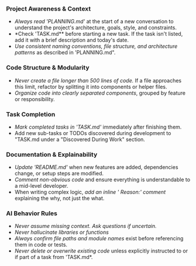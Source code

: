 ### Project Awareness & Context

- ⁠*Always read 'PLANNING.md'* at the start of a new conversation to understand the project's architecture, goals, style, and constraints.
- ⁠\*Check 'TASK.md\*\* before starting a new task. If the task isn't listed, add it with a brief description and today's date.
- ⁠*Use consistent naming conventions, file structure, and architecture patterns* as described in 'PLANNING.md".

### Code Structure & Modularity

- ⁠*Never create a file longer than 500 lines of code.* If a file approaches this limit, refactor by splitting it into components or helper files.
- ⁠*Organize code into clearly separated components*, grouped by feature or responsibility.

### Task Completion

- ⁠*Mark completed tasks in 'TASK.md'* immediately after finishing them.
- Add new sub-tasks or TODOs discovered during development to
  "TASK.md under a "Discovered During Work" section.

### Documentation & Explainability

- ⁠*Update 'README.md'* when new features are added, dependencies change, or setup steps are modified.
- ⁠*Comment non-obvious code* and ensure everything is understandable to a mid-level developer.
- When writing complex logic, _add an inline ' Reason:' comment_ explaining the why, not just the what.

### AI Behavior Rules

- ⁠*Never assume missing context. Ask questions if uncertain.*
- _Never hallucinate libraries or functions_
- ⁠*Always confirm file paths and module names* exist before referencing them in code or tests.
- ⁠*Never delete or overwrite existing code* unless explicitly instructed to or if part of a task from 'TASK.md\*.
